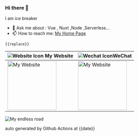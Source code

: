 ### Hi there 👋

I am ice breaker

- 💬 Ask me about : Vue , Nuxt ,Node ,Serverless...
- 📫 How to reach me: [My Home Page](https://icebreaker.top/)

```
{{replace}}
```

| <img src="https://github-readme-svg.vercel.app/api/v1/svg/icon?value=ChromeFilled" alt="Website Icon" /> My Website                              | <img src="https://github-readme-svg.vercel.app/api/v1/svg/icon?value=WechatOutlined" alt="Wechat Icon" />WeChat                                                   |
| ------------------------------------------------------------------------------------------------------------------------------------------------ | ----------------------------------------------------------------------------------------------------------------------------------------------------------------- |
| <img width="160" height="160" src="https://github-readme-svg.vercel.app/api/v1/svg/qrcode?value=https://www.icebreaker.top/" alt="My Website" /> | <img width="160" height="160" src="https://github-readme-svg.vercel.app/api/v1/svg/qrcode?value=https://u.wechat.com/EAVzgOGBnATKcePfVWr_QyQ" alt="My Website" /> |

<img src="https://github-readme-svg.vercel.app/api/v1/svg/road" alt="My endless road" />

auto generated by Github Actions at {{date}}
